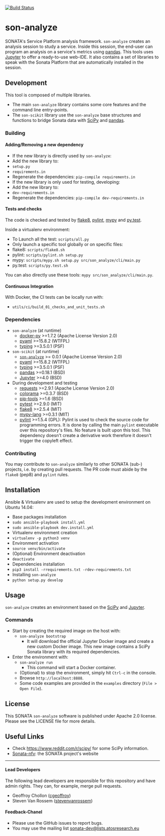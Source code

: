 [![Build Status](http://jenkins.sonata-nfv.eu/buildStatus/icon?job=son-analyze)](http://jenkins.sonata-nfv.eu/job/son-analyze/)

# son-analyze

SONATA's Service Platform analysis framework. `son-analyze` creates an analysis session to study a service. Inside this session, the end-user can program an analysis on a service's metrics using [pandas](https://pypi.python.org/pypi/pandas). This tools uses [Jupyter](http://jupyter.org/about.html) to offer a ready-to-use web-IDE. It also contains a set of libraries to speak with the Sonata Platform that are automatically installed in the session.


## Development

This tool is composed of multiple libraries.
* The main `son-analyze` library contains some core features and the command line entry-points.
* The `son-scikit` library use the `son-analyze` base structures and functions to bridge Sonata data with [SciPy](https://www.scipy.org/index.html) and [pandas](http://pandas.pydata.org/).


### Building

#### Adding/Removing a new dependency

* If the new library is directly used by `son-analyze`:
 * Add the new library to:
  * `setup.py`
  * `requirements.in`
 * Regenerate the dependencies: `pip-compile requirements.in`
* If the new library is only used for testing, developing:
 * Add the new library to:
  * `dev-requirements.in`
  * Regenerate the dependencies: `pip-compile dev-requirements.in`


#### Tests and checks

The code is checked and tested by [flake8](https://flake8.readthedocs.org/en/latest/), [pylint](https://www.pylint.org/), [mypy](http://mypy-lang.org/) and [py.test](http://pytest.org/latest/).

Inside a virtualenv environment:
* To Launch all the test: `scripts/all.py`
* Only launch a specific tool globally or on specific files:
 * flake8: `scripts/flake8.sh`
 * pylint: `scripts/pylint.sh setup.py`
 * mypy: `scripts/mypy.sh setup.py src/son_analyze/cli/main.py`
 * py.test: `scripts/py.test.sh`

You can also directly use these tools: `mypy src/son_analyze/cli/main.py`.


#### Continuous Integration

With Docker, the CI tests can be locally run with:
* `utils/ci/build_01_checks_and_unit_tests.sh`


### Dependencies

* `son-analyze` (at runtime)
  * [docker-py](https://pypi.python.org/pypi/docker-py) >=1.7.2 (Apache License Version 2.0)
  * [pyaml](https://pypi.python.org/pypi/pyaml) >=15.8.2 (WTFPL)
  * [typing](https://pypi.python.org/pypi/typing) >=3.5.0.1 (PSF)
* `son-scikit` (at runtime)
  * [`son-analyze`](https://github.com/sonata-nfv/son-analyze) >= 0.0.1 (Apache License Version 2.0)
  * [pyaml](https://pypi.python.org/pypi/pyaml) >=15.8.2 (WTFPL)
  * [typing](https://pypi.python.org/pypi/typing) >=3.5.0.1 (PSF)
  * [pandas](https://pypi.python.org/pypi/pandas) >=0.18.1 (BSD)
  * [Jupyter](http://jupyter.org/about.html) >=4.0 (BSD)
* During development and testing
  * [requests](https://pypi.python.org/pypi/requests) >=2.9.1 (Apache License Version 2.0)
  * [colorama](https://pypi.python.org/pypi/colorama) >=0.3.7 (BSD)
  * [pip-tools](https://pypi.python.org/pypi/pip-tools) >=1.6 (BSD)
  * [pytest](https://pypi.python.org/pypi/pytest) >=2.9.0 (MIT)
  * [flake8](https://pypi.python.org/pypi/flake8) >=2.5.4 (MIT)
  * [mypy-lang](https://pypi.python.org/pypi/mypy-lang) >=0.3.1 (MIT)
  * [pylint](https://pypi.python.org/pypi/pylint) >=1.5.4 (GPL): Pylint is used to check the source code for programming errors. It is done by calling the main `pylint` executable over this repository's files. No feature is built upon this tool. This dependency doesn't create a derivative work therefore it doesn't trigger the copyleft effect.

### Contributing

You may contribute to `son-analyze` similarly to other SONATA (sub-) projects, i.e. by creating pull requests. The PR code must abide by the `flake8` (pep8) and `pylint` rules.


## Installation

Ansible & Virtualenv are used to setup the development environment on Ubuntu 14.04:
* Base packages installation
 * `sudo ansible-playbook install.yml`
 * `sudo ansible-playbook dev.install.yml`
* Virtualenv environment creation
 * `virtualenv -p python3 venv`
* Environment activation
 * `source venv/bin/activate`
 * (Optional) Environment deactivation
  * `deactivate`
* Dependencies installation
 * `pip3 install -rrequirements.txt -rdev-requirements.txt`
* Installing `son-analyze`
 * `python setup.py develop`


## Usage

`son-analyze` creates an environment based on the [SciPy](https://www.scipy.org/index.html) and [Jupyter](https://jupyter.org/).

### Commands

* Start by creating the required image on the host with:
    * `son-analyze bootstrap`
        * It will download the official Jupyter Docker image and create a new custom Docker image.
        This new image contains a SciPy Sonata library with its required dependencies.
* Enter the environment with:
    * `son-analyze run`
        * This command will start a Docker container.
    * (Optional) to stop the environment, simply hit `Ctrl-c` in the console.
    * Browse `http://localhost:8888`.
    * Some code examples are provided in the `examples` directory (`File > Open File`).


## License

This SONATA `son-analyze` software is published under Apache 2.0 license. Please see the LICENSE file for more details.


## Useful Links

* Check https://www.reddit.com/r/scipy/ for some SciPy information.
* [Sonata-nfv](http://www.sonata-nfv.eu/): the SONATA project's website


---
#### Lead Developers

The following lead developers are responsible for this repository and have admin rights. They can, for example, merge pull requests.

* Geoffroy Chollon ([cgeoffroy](https://github.com/cgeoffroy))
* Steven Van Rossem ([stevenvanrossem](https://github.com/stevenvanrossem))


#### Feedback-Chanel

* Please use the GitHub issues to report bugs.
* You may use the mailing list sonata-dev@lists.atosresearch.eu
